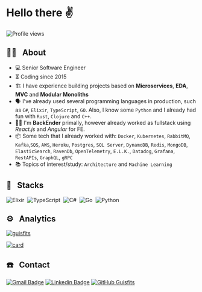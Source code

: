 # Hello there ✌️

<p align="left"> <img src="https://komarev.com/ghpvc/?username=guisfits&color=green" alt="Profile views" /> </p>

## 👨‍💻 &nbsp; About

- 💻 Senior Software Engineer
- ⏳ Coding since 2015
- 🏗️ I have experience building projects based on **Microservices**, **EDA**, **MVC** and **Modular Monoliths** 
- 🗣️ I've already used several programming languages in production, such as `C#`, `Elixir`, `TypeScript`, `GO`. Also, I know some `Python` and I already had fun with `Rust`, `Clojure` and `C++`.
- 👨‍💻 I'm **BackEnder** primally, however already worked as fullstack using _React.js_ and _Angular_ for FE.
- 📦 Some tech that I already worked with: `Docker`, `Kubernetes`, `RabbitMQ`, `Kafka`,`SQS`, `AWS`, `Heroku`, `Postgres`, `SQL Server`, `DynamoDB`, `Redis`, `MongoDB`, `ElasticSearch`, `RavenDb`, `OpenTelemetry`, `E.L.K.`, `Datadog`, `Grafana`, `RestAPIs`, `GraphQL`, `gRPC`
- 📚 Topics of interest/study: `Architecture` and `Machine Learning`

## 🚀 &nbsp; Stacks

![Elixir](https://img.shields.io/badge/-Elixir-05122A?style=flat&logo=elixir)&nbsp;
![TypeScript](https://img.shields.io/badge/-TypeScript-05122A?style=flat&logo=typescript)&nbsp;
![C#](https://img.shields.io/badge/C%23-05122A?style=flat&logo=c-sharp)&nbsp;
![Go](https://img.shields.io/badge/Go-05122A?style=flat&logo=go)&nbsp;
![Python](https://img.shields.io/badge/Python-05122A?style=flat&logo=python)&nbsp;

## ⚙️ &nbsp; Analytics

[![guisfits](https://github-readme-stats.vercel.app/api/top-langs/?username=guisfits&hide=html,css&theme=dracula&layout=compact)](https://github.com/guisfits/github-readme-stats)

[![card](https://github-readme-stats.vercel.app/api?username=guisfits&theme=dracula&show_icons=true)](https://github.com/guisfits/github-readme-stats)

## ☎️ &nbsp; Contact

[![Gmail Badge](https://img.shields.io/badge/-Gmail-c14438?style=flat-square&logo=Gmail&logoColor=white&link=mailto:guisfits@gmail.com)](mailto:guisfits@gmail.com)
[![Linkedin Badge](https://img.shields.io/badge/-LinkedIn-blue?style=flat-square&logo=Linkedin&logoColor=white&link=https://www.linkedin.com/in/guisfits/)](https://www.linkedin.com/in/guisfits/)
[![GitHub Guisfits]( https://img.shields.io/github/followers/guisfits?label=follow&style=social)](https://github.com/guisfits)
